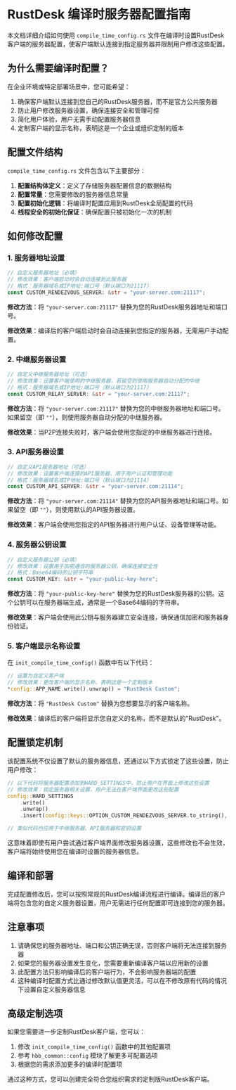 # RustDesk 编译时服务器配置指南

本文档详细介绍如何使用 `compile_time_config.rs` 文件在编译时设置RustDesk客户端的服务器配置，使客户端默认连接到指定服务器并限制用户修改这些配置。

## 为什么需要编译时配置？

在企业环境或特定部署场景中，您可能希望：

1. 确保客户端默认连接到您自己的RustDesk服务器，而不是官方公共服务器
2. 防止用户修改服务器设置，确保连接安全和管理可控
3. 简化用户体验，用户无需手动配置服务器信息
4. 定制客户端的显示名称，表明这是一个企业或组织定制的版本

## 配置文件结构

`compile_time_config.rs` 文件包含以下主要部分：

1. **配置结构体定义**：定义了存储服务器配置信息的数据结构
2. **配置常量**：您需要修改的服务器信息常量
3. **配置初始化逻辑**：将编译时配置应用到RustDesk全局配置的代码
4. **线程安全的初始化保证**：确保配置只被初始化一次的机制

## 如何修改配置

### 1. 服务器地址设置

```rust
// 自定义服务器地址（必填）
// 修改效果：客户端启动时会自动连接到此服务器
// 格式：服务器域名或IP地址:端口号（默认端口为21117）
const CUSTOM_RENDEZVOUS_SERVER: &str = "your-server.com:21117";
```

**修改方法**：将 `"your-server.com:21117"` 替换为您的RustDesk服务器地址和端口号。

**修改效果**：编译后的客户端启动时会自动连接到您指定的服务器，无需用户手动配置。

### 2. 中继服务器设置

```rust
// 自定义中继服务器地址（可选）
// 修改效果：设置客户端使用的中继服务器，若留空则使用服务器自动分配的中继
// 格式：服务器域名或IP地址:端口号（默认端口为21117）
const CUSTOM_RELAY_SERVER: &str = "your-server.com:21117";
```

**修改方法**：将 `"your-server.com:21117"` 替换为您的中继服务器地址和端口号。如果留空（即 `""`），则使用服务器自动分配的中继服务器。

**修改效果**：当P2P连接失败时，客户端会使用您指定的中继服务器进行连接。

### 3. API服务器设置

```rust
// 自定义API服务器地址（可选）
// 修改效果：设置客户端连接的API服务器，用于用户认证和管理功能
// 格式：服务器域名或IP地址:端口号（默认端口为21114）
const CUSTOM_API_SERVER: &str = "your-server.com:21114";
```

**修改方法**：将 `"your-server.com:21114"` 替换为您的API服务器地址和端口号。如果留空（即 `""`），则使用默认的API服务器设置。

**修改效果**：客户端会使用您指定的API服务器进行用户认证、设备管理等功能。

### 4. 服务器公钥设置

```rust
// 自定义服务器公钥（必填）
// 修改效果：设置用于加密通信的服务器公钥，确保连接安全性
// 格式：Base64编码的公钥字符串
const CUSTOM_KEY: &str = "your-public-key-here";
```

**修改方法**：将 `"your-public-key-here"` 替换为您的RustDesk服务器的公钥。这个公钥可以在服务器端生成，通常是一个Base64编码的字符串。

**修改效果**：客户端会使用此公钥与服务器建立安全连接，确保通信加密和服务器身份验证。

### 5. 客户端显示名称设置

在 `init_compile_time_config()` 函数中有以下代码：

```rust
// 设置为自定义客户端
// 修改效果：更改客户端的显示名称，表明这是一个定制版本
*config::APP_NAME.write().unwrap() = "RustDesk Custom";
```

**修改方法**：将 `"RustDesk Custom"` 替换为您想要显示的客户端名称。

**修改效果**：编译后的客户端将显示您自定义的名称，而不是默认的"RustDesk"。

## 配置锁定机制

该配置系统不仅设置了默认的服务器信息，还通过以下方式锁定了这些设置，防止用户修改：

```rust
// 以下代码将服务器配置添加到HARD_SETTINGS中，防止用户在界面上修改这些设置
// 修改效果：锁定服务器相关设置，用户无法在客户端界面更改这些配置
config::HARD_SETTINGS
    .write()
    .unwrap()
    .insert(config::keys::OPTION_CUSTOM_RENDEZVOUS_SERVER.to_string(), config.rendezvous_server.clone());

// 类似代码也应用于中继服务器、API服务器和密钥设置
```

这意味着即使有用户尝试通过客户端界面修改服务器设置，这些修改也不会生效，客户端将始终使用您在编译时设置的服务器信息。

## 编译和部署

完成配置修改后，您可以按照常规的RustDesk编译流程进行编译。编译后的客户端将包含您的自定义服务器设置，用户无需进行任何配置即可连接到您的服务器。

## 注意事项

1. 请确保您的服务器地址、端口和公钥正确无误，否则客户端将无法连接到服务器
2. 如果您的服务器设置发生变化，您需要重新编译客户端以应用新的设置
3. 此配置方法只影响编译后的客户端行为，不会影响服务器端的配置
4. 这种编译时配置方式比通过修改默认值更灵活，可以在不修改原有代码的情况下设置自定义服务器信息

## 高级定制选项

如果您需要进一步定制RustDesk客户端，您可以：

1. 修改 `init_compile_time_config()` 函数中的其他配置项
2. 参考 `hbb_common::config` 模块了解更多可配置选项
3. 根据您的需求添加更多的编译时配置项

通过这种方式，您可以创建完全符合您组织需求的定制版RustDesk客户端。